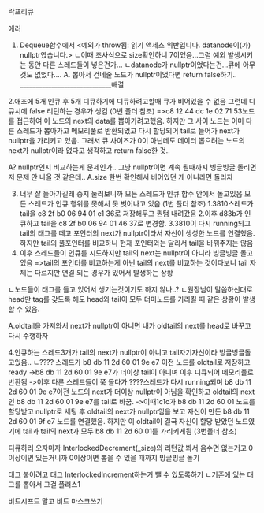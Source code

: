 락프리큐

에러
1. Dequeue함수에서 <예외가 throw됨: 읽기 액세스 위반입니다.
datanode이(가) nullptr였습니다.>
ㄴ이때 조사식으로 size확인하니 7이었음...그럼 예외 발생시키는 동안 다른 스레드들이 넣은건가...
ㄴdatanode가 nullptr이었다는건...큐에 아무것도 없었다....
A. 뽑아서 건네줄 노드가 nullptr이었다면 return false하기..
_____________________________해결

2.애초에 5개 인큐 후 5개 디큐하기에 디큐하려고할때 큐가 비어있을 수 없음
그런데 디큐시에 false 리턴하는 경우가 생김
(0번 폴더 참조)
=>c8 12 44 dc 1e 02 71 53노드를 접근하여 이 노드의 next의 data를 뽑아가려고했음.
하지만 그 사이 노드는 이미 다른 스레드가 뽑아가고 메모리풀로 반환되었고 다시 할당되어 tail로 들어가 next가 nullptr을 가리키고 있음.
그래서 큐 사이즈가 0이 아닌데도 데이터 뽑으려는 노드의 next가 nullptr이라 없다고 생각하고 return false한 것..

A? nullptr인지 비교하는게 문제인가..
그냥 nullptr이면 계속 될때까지 빙글빙글 돌리면 저 문제 안 나올 것 같은데..
A.size 한번 확인해서 비어있던 게 아니라면 돌리자

3. 너무 잘 돌아가길래 중지 눌러보니까 모든 스레드가 인큐 함수 안에서 돌고있음
모든 스레드가 인큐 행위를 못해서 못 벗어나고 있음
(1번 폴더 참조)
1.3810스레드가 tail을 c8 2f b0 06 94 01 e1 36로 저장해두고 퀀텀 내려갔음
2.이후 d83b가 인큐하고 tail을 c8 2f b0 06 94 01 46 37로 변경함.
3.3810이 다시 running되고 tail의 태그를 떼고 포인터의 next가 nullptr이라서 자신이 생성한 노드를 연결했음. 하지만 tail의 풀포인터를 비교하니 현재 포인터와는 달라서 tail을 바꿔주지는 않음
5. 이후 스레드들이 인큐를 시도하지만 tail의 next는 nullptr이 아니라 빙글빙글 돌고있음
=>tail의 포인터를 비교하는게 아닌 tail의 next를 비교하는 것이다보니 tail 자체는 다르지만 연결 되는 경우가 있어서 발생하는 상황

ㄴ노드들이 태그를 들고 있어서 생기는것이기도 하지 않나..?
ㄴ원장님이 말씀하신대로 head만 tag를 갖도록 해도 head와 tail이 모두 더미노드를 가리킬 때 같은 상황이 발생할 수 있음.

A.oldtail을 가져와서 next가 nullptr이 아니면 내가 oldtail의 next를 head로 바꾸고 다시 수행하자

4.인큐하는 스레드3개가 tail의 next가 nullptr이 아니고 tail자기자신이라 빙글빙글돌고있음..
ㄴ???? 스레드가 b8 db 11 2d 60 01 9e e7 이전 노드를 oldtail로 저장하고 ready
->b8 db 11 2d 60 01 9e e7가 더이상 tail이 아니며 이후 디큐되어 메모리풀로 반환됨
->이후 다른 스레드들이 쭉 돌다가 ????스레드가 다시 running되며 b8 db 11 2d 60 01 9e e7이전 노드의 next가 더이상 nullptr이 아님을 확인하고 oldtail의 next인 b8 db 11 2d 60 01 9e e7를 tail로 바꿈.
->이때1c1c가 b8 db 11 2d 60 01 노드를 할당받고 nullptr로 세팅 후 oldtail의 next가 nullptr임을 보고 자신이 만든 b8 db 11 2d 60 01 9f e7 노드를 연결했음. 하지만 이 oldtail이 결국 자신이 할당 받았던 노드였기에 tail과 tail의 next가 모두 b8 db 11 2d 60 01를 가리키게됨
(3번폴더 참조)

디큐하러 오자마자 InterlockedDecrement(_size)의 리턴값 봐서 음수면 없는거고 0이상이면 있는거니까 0이상이면 뽑을 수 있을 때까지 빙글빙글 돌기

태그 붙이려고 태그 InterlockedIncrement하는거 뺄 수 있도록하기
ㄴ기존에 있는 태그를 뽑아서 그걸 플러스1

비트시프트 말고 비트 마스크쓰기
